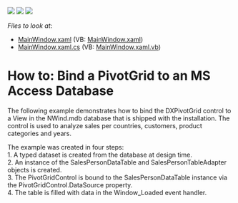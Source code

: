 <!-- default badges list -->
![](https://img.shields.io/endpoint?url=https://codecentral.devexpress.com/api/v1/VersionRange/128578383/10.1.4%2B)
[![](https://img.shields.io/badge/Open_in_DevExpress_Support_Center-FF7200?style=flat-square&logo=DevExpress&logoColor=white)](https://supportcenter.devexpress.com/ticket/details/E2121)
[![](https://img.shields.io/badge/📖_How_to_use_DevExpress_Examples-e9f6fc?style=flat-square)](https://docs.devexpress.com/GeneralInformation/403183)
<!-- default badges end -->
<!-- default file list -->
*Files to look at*:

* [MainWindow.xaml](./CS/HowToBindToMDB/MainWindow.xaml) (VB: [MainWindow.xaml](./VB/HowToBindToMDB/MainWindow.xaml))
* [MainWindow.xaml.cs](./CS/HowToBindToMDB/MainWindow.xaml.cs) (VB: [MainWindow.xaml.vb](./VB/HowToBindToMDB/MainWindow.xaml.vb))
<!-- default file list end -->
# How to: Bind a PivotGrid to an MS Access Database


<p>The following example demonstrates how to bind the DXPivotGrid control to a View in the NWind.mdb database that is shipped with the installation. The control is used to analyze sales per countries, customers, product categories and years.</p><p>The example was created in four steps:<br />
1. A typed dataset is created from the database at design time.<br />
2. An instance of the SalesPersonDataTable and SalesPersonTableAdapter objects is created.<br />
3. The PivotGridControl is bound to the SalesPersonDataTable instance via the PivotGridControl.DataSource property.<br />
4. The table is filled with data in the Window_Loaded event handler.</p>

<br/>


